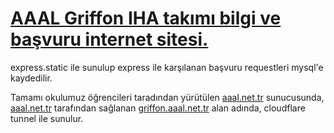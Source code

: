 # [AAAL Griffon IHA takımı bilgi ve başvuru internet sitesi.](https://griffon.aaal.net.tr/)

express.static ile sunulup express ile karşılanan başvuru requestleri mysql'e kaydedilir.

Tamamı okulumuz öğrencileri taradından yürütülen [aaal.net.tr](https://aaal.net.tr/) sunucusunda, [aaal.net.tr](https://aaal.net.tr/) tarafından sağlanan [griffon.aaal.net.tr](https://griffon.aaal.net.tr/) alan adında, cloudflare tunnel ile sunulur.
